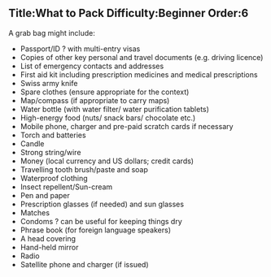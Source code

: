 Title:What to Pack
Difficulty:Beginner
Order:6
---
<p>A grab bag might include:<ul><li>Passport/ID ? with multi-entry visas</li><li>Copies of other key personal and travel documents  (e.g. driving licence)</li><li>List of emergency contacts and addresses</li><li>First aid kit including prescription medicines and medical prescriptions</li><li>Swiss army knife</li><li>Spare clothes (ensure appropriate for the context)</li><li>Map/compass (if appropriate to carry maps)</li><li>Water bottle  (with water filter/ water purification tablets)</li><li>High-energy food (nuts/ snack bars/ chocolate etc.)</li><li>Mobile phone, charger and pre-paid scratch cards if necessary</li><li>Torch and batteries</li><li>Candle</li><li>Strong string/wire</li><li>Money (local currency and US dollars; credit cards)</li><li>Travelling tooth brush/paste and soap</li><li>Waterproof clothing</li><li>Insect repellent/Sun-cream</li><li>Pen and paper</li><li>Prescription glasses (if needed) and sun glasses</li><li>Matches</li><li>Condoms ? can be useful for keeping things dry</li><li>Phrase book (for foreign language speakers)</li><li>A head covering</li><li>Hand-held mirror</li><li>Radio</li><li>Satellite phone and charger (if issued)</li></ul></p>